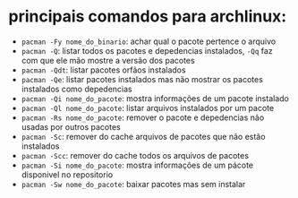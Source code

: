 principais comandos para archlinux:
===================================
* `pacman -Fy nome_do_binario`: achar qual o pacote pertence o arquivo
* `pacman -Q`: listar todos os pacotes e depedencias instalados, `-Qq` faz com que ele mão mostre a versão dos pacotes
* `pacman -Qdt`: listar pacotes orfãos instalados
* `pacman -Qe`: listar pacotes instalados mas não mostrar os pacotes instalados como depedencias
* `pacman -Qi nome_do_pacote`: mostra informações de um pacote instalado
* `pacman -Ql nome_do_pacote`: listar arquivos instalados por um pacote
* `pacman -Rs nome_do_pacote`: remover o pacote e depedencias não usadas por outros pacotes
* `pacman -Sc`: remover do cache arquivos de pacotes que não estão instalados
* `pacman -Scc`: remover do cache todos os arquivos de pacotes
* `pacman -Si nome_do_pacote`: mostra informações de um pácote disponivel no repositorio
* `pacman -Sw nome_do_pacote`: baixar pacotes mas sem instalar
